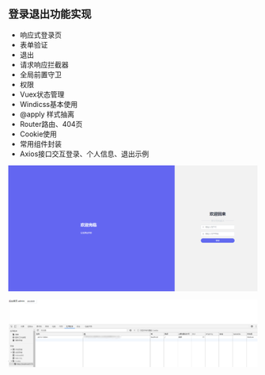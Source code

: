
## 登录退出功能实现

- 响应式登录页
- 表单验证
- 退出
- 请求响应拦截器
- 全局前置守卫
- 权限
- Vuex状态管理
- Windicss基本使用
- @apply 样式抽离
- Router路由、404页
- Cookie使用
- 常用组件封装
- Axios接口交互登录、个人信息、退出示例

![](./public/v1.0.0-login.png)

![](./public/v1.0.0-home.png)